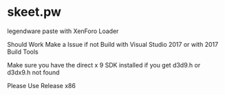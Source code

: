 # skeet.pw
legendware paste with XenForo Loader

Should Work Make a Issue if not
Build with Visual Studio 2017 or with 2017 Build Tools

Make sure you have the direct x 9 SDK installed if you get d3d9.h or d3dx9.h not  found

Please Use Release x86

